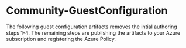 # Community-GuestConfiguration
The following guest configuration artifacts removes the intial authoring steps 1-4. The remaining steps are publishing the artifacts to your Azure subscription and registering the Azure Policy.
